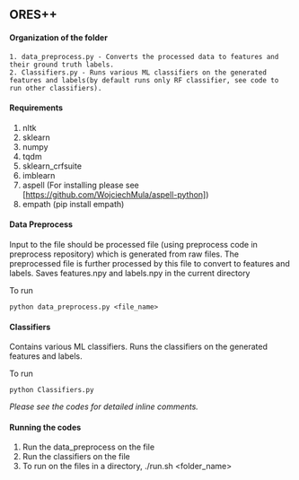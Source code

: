 ## ORES++

#### Organization of the folder
```
1. data_preprocess.py - Converts the processed data to features and their ground truth labels. 
2. Classifiers.py - Runs various ML classifiers on the generated features and labels(by default runs only RF classifier, see code to run other classifiers). 
```
#### Requirements
1. nltk
2. sklearn
3. numpy
4. tqdm
5. sklearn_crfsuite
6. imblearn
7. aspell (For installing please see [https://github.com/WojciechMula/aspell-python])
8. empath (pip install empath)

#### Data Preprocess

Input to the file should be processed file (using preprocess code in preprocess repository) which is generated from raw files. 
The preprocessed file is further processed by this file to convert to features and labels. 
Saves features.npy and labels.npy in the current directory

To run 

```
python data_preprocess.py <file_name>
```
#### Classifiers

Contains various ML classifiers. 
Runs the classifiers on the generated features and labels. 

To run 

```
python Classifiers.py
```
<i>Please see the codes for detailed inline comments.</i>

#### Running the codes

1. Run the data_preprocess on the file
2. Run the classifiers on the file
3. To run on the files in a directory, ./run.sh <folder_name>